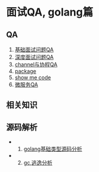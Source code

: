 # 面试QA, golang篇

## QA
1. [基础面试问题QA](./base.md)
2. [深度面试问题QA](./medium.md)
3. [channel与协程QA](./channel-routine.md)
5. [package](./package.md)
6. [show me code](./code.md)
7. [微服务QA](./microSrv.md)


## 相关知识



## 源码解析
- 1. [golang基础类型源码分析](./sourceCode/types.md)
- 2. [gc,逃逸分析](./sourceCode/gc.md)



